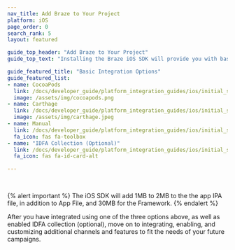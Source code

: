 ```yaml
---
nav_title: Add Braze to Your Project
platform: iOS
page_order: 0
search_rank: 5
layout: featured

guide_top_header: "Add Braze to Your Project"
guide_top_text: "Installing the Braze iOS SDK will provide you with basic analytics functionality (session handling) as well as basic in-app messages. You must further customize your integration for additional channels and features. <br> <br> The Braze iOS SDK can be installed or updated using CocoaPods, Carthage, or a Manual integration."

guide_featured_title: "Basic Integration Options"
guide_featured_list:
- name: CocoaPods
  link: /docs/developer_guide/platform_integration_guides/ios/initial_sdk_setup/cocoapods/
  image: /assets/img/cocoapods.png
- name: Carthage
  link: /docs/developer_guide/platform_integration_guides/ios/initial_sdk_setup/carthage_integration/
  image: /assets/img/carthage.jpeg
- name: Manual
  link: /docs/developer_guide/platform_integration_guides/ios/initial_sdk_setup/manual_integration_options/
  fa_icon: fas fa-toolbox
- name: "IDFA Collection (Optional)"
  link: /docs/developer_guide/platform_integration_guides/ios/initial_sdk_setup/optional_idfa_collection/
  fa_icon: fas fa-id-card-alt

---
```


<br>

{% alert important %}
The iOS SDK will add 1MB to 2MB to the the app IPA file, in addition to App File, and 30MB for the Framework.
{% endalert %}

After you have integrated using one of the three options above, as well as enabled IDFA collection (optional), move on to integrating, enabling, and customizing additional channels and features to fit the needs of your future campaigns.  

<br>
